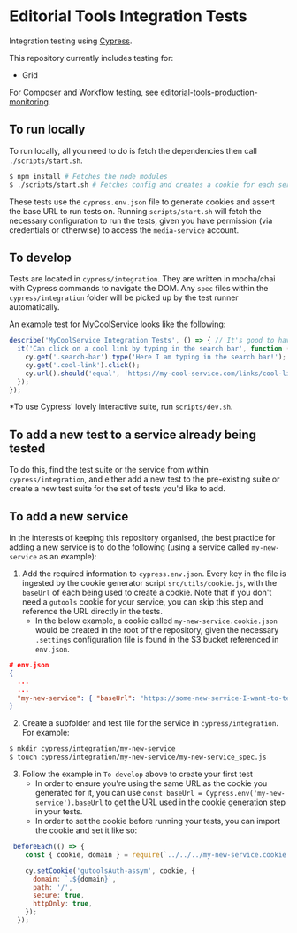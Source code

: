 # Editorial Tools Integration Tests

Integration testing using [Cypress](https://www.cypress.io/).

This repository currently includes testing for:

* Grid

For Composer and Workflow testing, see [editorial-tools-production-monitoring](git@github.com:guardian/editorial-tools-production-monitoring.git).

## To run locally

To run locally, all you need to do is fetch the dependencies then call `./scripts/start.sh`.

```bash
$ npm install # Fetches the node modules
$ ./scripts/start.sh # Fetches config and creates a cookie for each service configured in cypress.env.json
```

These tests use the `cypress.env.json` file to generate cookies and assert the base URL to run tests on. 
Running `scripts/start.sh` will fetch the necessary configuration to run the tests, given you have permission (via credentials or otherwise) to access the `media-service` account.


## To develop

Tests are located in `cypress/integration`. They are written in mocha/chai with Cypress commands to navigate the DOM. 
Any `spec` files within the `cypress/integration` folder will be picked up by the test runner automatically.

An example test for MyCoolService looks like the following:

```js
describe('MyCoolService Integration Tests', () => { // It's good to have the service name in your top describe block
  it('Can click on a cool link by typing in the search bar', function () { // Name of the test
    cy.get('.search-bar').type('Here I am typing in the search bar!');
    cy.get('.cool-link').click();
    cy.url().should('equal', 'https://my-cool-service.com/links/cool-link');
  });
});
```

*To use Cypress' lovely interactive suite, run `scripts/dev.sh`.

## To add a new test to a service already being tested

To do this, find the test suite or the service from within `cypress/integration`, 
and either add a new test to the pre-existing suite or create a new test suite for the set of tests you'd like to add.

## To add a new service

In the interests of keeping this repository organised, the best practice for adding a new service is to do the following (using a service called `my-new-service` as an example):

1. Add the required information to `cypress.env.json`. Every key in the file is ingested by the cookie generator script `src/utils/cookie.js`, 
with the `baseUrl` of each being used to create a cookie. 
Note that if you don't need a `gutools` cookie for your service, you can skip this step and reference the URL directly in the tests.
    - In the below example, a cookie called `my-new-service.cookie.json` would be created in the root of 
the repository, given the necessary `.settings` configuration file is found in the S3 bucket referenced in `env.json`. 
```json
# env.json
{ 
  ...
  ...
  "my-new-service": { "baseUrl": "https://some-new-service-I-want-to-test.gutools.co.uk" }
}
```
2. Create a subfolder and test file for the service in `cypress/integration`. For example:
```bash
$ mkdir cypress/integration/my-new-service
$ touch cypress/integration/my-new-service/my-new-service_spec.js
```
3. Follow the example in `To develop` above to create your first test
    - In order to ensure you're using the same URL as the cookie you generated for it, you can use `const baseUrl = Cypress.env('my-new-service').baseUrl`
    to get the URL used in the cookie generation step in your tests.
    - In order to set the cookie before running your tests, you can import the cookie and set it like so:
```js
 beforeEach(() => {
    const { cookie, domain } = require(`../../../my-new-service.cookie.json`);

    cy.setCookie('gutoolsAuth-assym', cookie, {
      domain: `.${domain}`,
      path: '/',
      secure: true,
      httpOnly: true,
    });
  });
```

